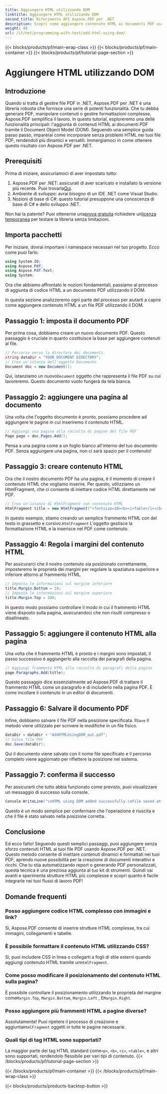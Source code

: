 ```yaml
---
title: Aggiungere HTML utilizzando DOM
linktitle: Aggiungere HTML utilizzando DOM
second_title: Riferimento API Aspose.PDF per .NET
description: Scopri come aggiungere contenuto HTML ai documenti PDF usando Aspose.PDF per .NET in questo tutorial passo dopo passo. Migliora facilmente i tuoi file PDF con la formattazione HTML dinamica.
weight: 40
url: /it/net/programming-with-text/add-html-using-dom/
---
```


{{< blocks/products/pf/main-wrap-class >}}
{{< blocks/products/pf/main-container >}}
{{< blocks/products/pf/tutorial-page-section >}}

# Aggiungere HTML utilizzando DOM

## Introduzione

Quando si tratta di gestire file PDF in .NET, Aspose.PDF per .NET è una libreria robusta che fornisce una serie di potenti funzionalità. Che tu debba generare PDF, manipolare contenuti o gestire formattazioni complesse, Aspose.PDF semplifica il lavoro. In questo tutorial, esploreremo una delle funzionalità principali: l'aggiunta di contenuti HTML ai documenti PDF tramite il Document Object Model (DOM). Seguendo una semplice guida passo passo, imparerai come incorporare senza problemi HTML nei tuoi file PDF, rendendoli più dinamici e versatili. Immergiamoci in come ottenere questo risultato con Aspose.PDF per .NET.

## Prerequisiti

Prima di iniziare, assicuriamoci di aver impostato tutto:

1.  Aspose.PDF per .NET: assicurati di aver scaricato e installato la versione più recente. Puoi trovarla[Qui](https://releases.aspose.com/pdf/net/).
2. Ambiente di sviluppo: avrai bisogno di un IDE .NET come Visual Studio.
3. Nozioni di base di C#: questo tutorial presuppone una conoscenza di base di C# e dello sviluppo .NET.

Non hai la patente? Puoi ottenerne una[prova gratuita](https://releases.aspose.com/) richiedere un[licenza temporanea](https://purchase.aspose.com/temporary-license/) per testare la libreria senza limitazioni.

## Importa pacchetti

Per iniziare, dovrai importare i namespace necessari nel tuo progetto. Ecco come puoi farlo:

```csharp
using System.IO;
using Aspose.Pdf;
using Aspose.Pdf.Text;
using System;
```

Ora che abbiamo affrontato le nozioni fondamentali, passiamo al processo di aggiunta di codice HTML a un documento PDF utilizzando il DOM.

In questa sezione analizzeremo ogni parte del processo per aiutarti a capire come aggiungere contenuto HTML a un file PDF utilizzando il DOM.

## Passaggio 1: imposta il documento PDF

Per prima cosa, dobbiamo creare un nuovo documento PDF. Questo passaggio è cruciale in quanto costituisce la base per aggiungere contenuti al file.

```csharp
// Percorso verso la directory dei documenti.
string dataDir = "YOUR DOCUMENT DIRECTORY";
// Crea un'istanza dell'oggetto Documento
Document doc = new Document();
```

 Qui, istanziamo un nuovo`Document` oggetto che rappresenta il file PDF su cui lavoreremo. Questo documento vuoto fungerà da tela bianca.

## Passaggio 2: aggiungere una pagina al documento

Una volta che l'oggetto documento è pronto, possiamo procedere ad aggiungere le pagine in cui inseriremo il contenuto HTML.

```csharp
// Aggiungi una pagina alla raccolta di pagine del file PDF
Page page = doc.Pages.Add();
```

Pensa a una pagina come a un foglio bianco all'interno del tuo documento PDF. Senza aggiungere una pagina, non ci sarà spazio per il contenuto!

## Passaggio 3: creare contenuto HTML

Ora che il nostro documento PDF ha una pagina, è il momento di creare il contenuto HTML che vogliamo inserire. Per questo, utilizziamo un HtmlFragment, che ci consente di iniettare codice HTML direttamente nel PDF.

```csharp
// Crea un'istanza di HtmlFragment con contenuto HTML
HtmlFragment title = new HtmlFragment("<fontsize=10><b><i>Table</i></b></fontsize>");
```

 In questo esempio, stiamo creando un semplice frammento HTML con del testo in grassetto e corsivo.`HtmlFragment` L'oggetto gestisce la formattazione HTML e la inserisce nel PDF come contenuto.

## Passaggio 4: Regola i margini del contenuto HTML

Per assicurarci che il nostro contenuto sia posizionato correttamente, imposteremo le proprietà dei margini per regolare la spaziatura superiore e inferiore attorno al frammento HTML.

```csharp
// Imposta le informazioni sul margine inferiore
title.Margin.Bottom = 10;
// Imposta le informazioni sul margine superiore
title.Margin.Top = 200;
```

In questo modo possiamo controllare il modo in cui il frammento HTML viene disposto sulla pagina, assicurandoci che non risulti compresso o disallineato.

## Passaggio 5: aggiungere il contenuto HTML alla pagina

Una volta che il frammento HTML è pronto e i margini sono impostati, il passo successivo è aggiungerlo alla raccolta dei paragrafi della pagina.

```csharp
// Aggiungi frammento HTML alla raccolta di paragrafi della pagina
page.Paragraphs.Add(title);
```

Questo passaggio dice essenzialmente ad Aspose.PDF di trattare il frammento HTML come un paragrafo e di includerlo nella pagina PDF. È come incollare il contenuto in un editor di documenti.

## Passaggio 6: Salvare il documento PDF

 Infine, dobbiamo salvare il file PDF nella posizione specificata. Il`Save` Il metodo viene utilizzato per scrivere le modifiche in un file fisico.

```csharp
dataDir = dataDir + "AddHTMLUsingDOM_out.pdf";
// Salva file PDF
doc.Save(dataDir);
```

Qui il documento viene salvato con il nome file specificato e il percorso completo viene aggiornato per riflettere la posizione nel sistema.

## Passaggio 7: conferma il successo

Per assicurarti che tutto abbia funzionato come previsto, puoi visualizzare un messaggio di successo sulla console.

```csharp
Console.WriteLine("\nHTML using DOM added successfully.\nFile saved at " + dataDir);
```

Questo è un modo semplice per confermare che l'operazione è riuscita e che il file è stato salvato nella posizione corretta.

## Conclusione

Ed ecco fatto! Seguendo questi semplici passaggi, puoi aggiungere senza sforzo contenuti HTML ai tuoi file PDF usando Aspose.PDF per .NET. Questo metodo consente di iniettare contenuti dinamici e formattati nei tuoi PDF, aprendo nuove possibilità per la creazione di documenti interattivi e ricchi. Che tu stia automatizzando report o generando PDF personalizzati, questa tecnica è una preziosa aggiunta al tuo kit di strumenti. Quindi vai avanti e sperimenta strutture HTML più complesse e scopri quanto è facile integrarle nei tuoi flussi di lavoro PDF!

## Domande frequenti

### Posso aggiungere codice HTML complesso con immagini e link?
Sì, Aspose.PDF consente di inserire strutture HTML complesse, tra cui immagini, collegamenti e tabelle.

### È possibile formattare il contenuto HTML utilizzando CSS?
 Sì, puoi includere CSS in linea o collegarti a fogli di stile esterni quando aggiungi contenuto HTML tramite un`HtmlFragment`.

### Come posso modificare il posizionamento del contenuto HTML sulla pagina?
 È possibile controllare il posizionamento utilizzando le proprietà del margine come`Margin.Top`, `Margin.Bottom`, `Margin.Left` , E`Margin.Right`.

### Posso aggiungere più frammenti HTML a pagine diverse?
 Assolutamente! Puoi ripetere il processo di creazione e aggiunta`HtmlFragment` oggetti in tutte le pagine necessarie.

### Quali tipi di tag HTML sono supportati?
 La maggior parte dei tag HTML standard come`<p>`, `<b>`, `<i>`, `<table>`, e altri sono supportati, rendendolo flessibile per vari tipi di contenuto.
{{< /blocks/products/pf/tutorial-page-section >}}

{{< /blocks/products/pf/main-container >}}
{{< /blocks/products/pf/main-wrap-class >}}

{{< blocks/products/products-backtop-button >}}
